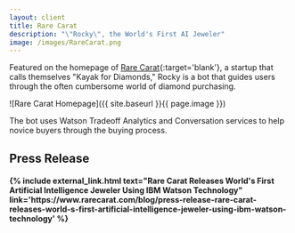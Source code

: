 ```yaml
---
layout: client
title: Rare Carat
description: "\"Rocky\", the World's First AI Jeweler"
image: /images/RareCarat.png
---
```


Featured on the homepage of [Rare Carat](https://www.rarecarat.com/){:target='blank'}, a startup that calls themselves "Kayak for Diamonds," Rocky is a bot that guides users through the often cumbersome world of diamond purchasing.

![Rare Carat Homepage]({{ site.baseurl }}{{ page.image }})

The bot uses Watson Tradeoff Analytics and Conversation services to help novice buyers through the buying process.

## Press Release

<p><h4>
{% include external_link.html text="Rare Carat Releases World's First Artificial Intelligence Jeweler Using IBM Watson Technology" link='https://www.rarecarat.com/blog/press-release-rare-carat-releases-world-s-first-artificial-intelligence-jeweler-using-ibm-watson-technology' %}
</h4></p>